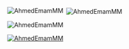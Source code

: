 <p><img align="left" src="https://github-readme-stats.vercel.app/api/top-langs?username=username&show_icons=true&locale=en&layout=compact" alt="AhmedEmamMM" /></p>

<p>&nbsp;<img align="center" src="https://github-readme-stats.vercel.app/api?username=username&show_icons=true&locale=en" alt="AhmedEmamMM" /></p>

<p><img align="center" src="https://github-readme-streak-stats.herokuapp.com/?user=username&" alt="AhmedEmamMM" /></p>

<p align="left"> <a href="https://github.com/ryo-ma/github-profile-trophy"><img src="https://github-profile-trophy.vercel.app/?username=username" alt="AhmedEmamMM" /></a> </p>
